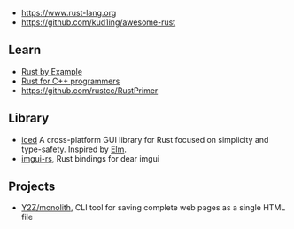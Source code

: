 - https://www.rust-lang.org
- https://github.com/kud1ing/awesome-rust



## Learn
- [Rust by Example](https://rustbyexample.com/)
- [Rust for C++ programmers](https://github.com/nrc/r4cppp)
- https://github.com/rustcc/RustPrimer



## Library
- [iced](https://github.com/hecrj/iced) A cross-platform GUI library for Rust focused on simplicity and type-safety. Inspired by [Elm](https://elm-lang.org/).
- [imgui-rs](https://github.com/Gekkio/imgui-rs), Rust bindings for dear imgui




## Projects
- [Y2Z/monolith](https://github.com/Y2Z/monolith), CLI tool for saving complete web pages as a single HTML file

